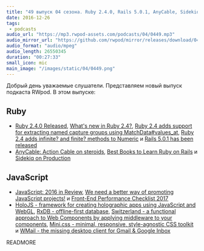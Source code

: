 ```yaml
---
title: "49 выпуск 04 сезона. Ruby 2.4.0, Rails 5.0.1, AnyCable, Sidekiq on Production, JavaScript: 2016 in Review, HoloJS и прочее"
date: 2016-12-26
tags:
 - podcasts
audio_url: "https://mp3.rwpod-assets.com/podcasts/04/0449.mp3"
audio_mirror_url: "https://github.com/rwpod/mirror/releases/download/04.49/0449.mp3"
audio_format: "audio/mpeg"
audio_length: 26550345
duration: "00:27:33"
small_icon: mic
main_image: "/images/static/04/0449.png"
---
```


Добрый день уважаемые слушатели. Представляем новый выпуск подкаста RWpod. В этом выпуске:

## Ruby

 - [Ruby 2.4.0 Released](https://www.ruby-lang.org/en/news/2016/12/25/ruby-2-4-0-released/), [What's new in Ruby 2.4?](http://nithinbekal.com/posts/ruby-2-4-features/), [Ruby 2.4 adds support for extracting named capture groups using MatchData#values_at](http://blog.bigbinary.com/2016/12/21/ruby-2.4-adds-matchdata-values-at-for-extracting-named-and-positional-capture-groups.html), [Ruby 2.4 adds infinite? and finite? methods to Numeric](http://blog.bigbinary.com/2016/12/19/ruby-2-4-adds-infinite-method-to-numeric.html) и [Rails 5.0.1 has been released](http://weblog.rubyonrails.org/2016/12/21/Rails-5-0-1-has-been-released/)
 - [AnyCable: Action Cable on steroids](https://evilmartians.com/chronicles/anycable-actioncable-on-steroids), [Best Books to Learn Ruby on Rails](https://prograils.com/posts/ruby-rails-books-learn-beginners) и [Sidekiq on Production](https://www.driftingruby.com/episodes/sidekiq-on-production)

## JavaScript

 - [JavaScript: 2016 in Review](https://www.sitepoint.com/javascript-2016-in-review/), [We need a better way of promoting JavaScript projects!](https://medium.com/@domagojk/the-js-community-needs-a-model-of-scientific-publishing-97cb2e3f8163) и [Front-End Performance Checklist 2017](https://www.smashingmagazine.com/2016/12/front-end-performance-checklist-2017-pdf-pages/)
 - [HoloJS - framework for creating holographic apps using JavaScript and WebGL](https://github.com/Microsoft/HoloJS), [RxDB - offline-first database](https://github.com/pubkey/rxdb), [Switzerland - a functional approach to Web Components by applying middleware to your components](https://github.com/Wildhoney/Switzerland), [Mini.css - minimal, responsive, style-agnostic CSS toolkit](https://chalarangelo.github.io/mini.css/) и [WMail - the missing desktop client for Gmail & Google Inbox](https://thomas101.github.io/wmail/)

READMORE
